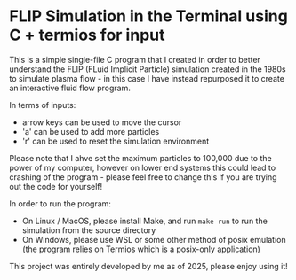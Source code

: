 # FLIP Simulation in the Terminal using C + termios for input

This is a simple single-file C program that I created in order to better understand the FLIP (FLuid Implicit Particle) simulation created in the 1980s to simulate plasma flow - in this case I have instead repurposed it to create an interactive fluid flow program.

In terms of inputs:
- arrow keys can be used to move the cursor
- 'a' can be used to add more particles
- 'r' can be used to reset the simulation environment

Please note that I ahve set the maximum particles to 100,000 due to the power of my computer, however on lower end systems this could lead to crashing of the program - please feel free to change this if you are trying out the code for yourself!

In order to run the program:
- On Linux / MacOS, please install Make, and run ```make run``` to run the simulation from the source directory
- On Windows, please use WSL or some other method of posix emulation (the program relies on Termios which is a posix-only application)

This project was entirely developed by me as of 2025, please enjoy using it!
